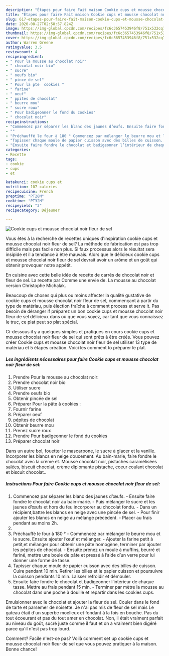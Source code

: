 ```yaml
---
description: "Étapes pour faire Fait maison Cookie cups et mousse chocolat noir fleur de sel"
title: "Étapes pour faire Fait maison Cookie cups et mousse chocolat noir fleur de sel"
slug: 617-etapes-pour-faire-fait-maison-cookie-cups-et-mousse-chocolat-noir-fleur-de-sel
date: 2020-08-27T02:58:57.824Z
image: https://img-global.cpcdn.com/recipes/fc6c3657453946f8/751x532cq70/cookie-cups-et-mousse-chocolat-noir-fleur-de-sel-photo-principale-de-la-recette.jpg
thumbnail: https://img-global.cpcdn.com/recipes/fc6c3657453946f8/751x532cq70/cookie-cups-et-mousse-chocolat-noir-fleur-de-sel-photo-principale-de-la-recette.jpg
cover: https://img-global.cpcdn.com/recipes/fc6c3657453946f8/751x532cq70/cookie-cups-et-mousse-chocolat-noir-fleur-de-sel-photo-principale-de-la-recette.jpg
author: Warren Greene
ratingvalue: 3.5
reviewcount: 4
recipeingredient:
- " Pour la mousse au chocolat noir"
- " chocolat noir bio"
- " sucre"
- " oeufs bio"
- " pince de sel"
- " Pour la pte  cookies "
- " farine"
- " oeuf"
- " ppites de chocolat"
- " beurre mou"
- " sucre roux"
- " Pour badigeonner le fond du cookies"
- " chocolat noir"
recipeinstructions:
- "Commencez par séparer les blanc des jaunes d’œufs. Ensuite faire fondre le chocolat noir au bain-marie.  Puis mélanger le sucre et les jaunes d’œufs et hors du feu incorporer au chocolat fondu. Dans un récipient,battre les blancs en neige avec une pincée de sel. Pour finir ajouter les blancs en neige au mélange précédent. Placer au frais pendant au moins 2h."
- ""
- "Préchauffé le four à 180 ° Commencez par mélanger le beurre mou et le sucre. Ensuite ajouter l’œuf et mélanger. Ajouter la farine petit à petit,et mélanger pour obtenir une pâte homogène, terminer par ajouter les pépites de chocolat. Ensuite prenez un moule à muffins, beurré et fariné, mettre une boule de pâte et pressé à l’aide d’un verre pour lui donner une forme de tasse."
- "Tapisser chaque moule de papier cuisson avec des billes de cuisson. Cuire pendant 10 min. Retirer les billes et le papier cuisson et poursuivre la cuisson pendants 10 min. Laisser refroidir et démouler."
- "Ensuite faire fondre le chocolat et badigeonner l’intérieur de chaque tasse. Mettre au frais pendant 15 min. Terminer par mètre la mousse au chocolat dans une poche à douille et repartir dans les cookies cups."
categories:
- Recette
tags:
- cookie
- cups
- et

katakunci: cookie cups et 
nutrition: 107 calories
recipecuisine: French
preptime: "PT28M"
cooktime: "PT32M"
recipeyield: "3"
recipecategory: Déjeuner

---
```



![Cookie cups et mousse chocolat noir fleur de sel](https://img-global.cpcdn.com/recipes/fc6c3657453946f8/751x532cq70/cookie-cups-et-mousse-chocolat-noir-fleur-de-sel-photo-principale-de-la-recette.jpg)

Vous êtes à la recherche de recettes uniques d'inspiration cookie cups et mousse chocolat noir fleur de sel? La méthode de fabrication est pas trop difficile mais pas facile non plus. Si faux processus alors le résultat sera insipide et il a tendance à être mauvais. Alors que le délicieux cookie cups et mousse chocolat noir fleur de sel devrait avoir un arôme et un goût qui obtenir provoquer notre appétit.

En cuisine avec cette belle idée de recette de carrés de chocolat noir et fleur de sel. La recette par Comme une envie de. La mousse au chocolat version Christophe Michalak.

Beaucoup de choses qui plus ou moins affecter la qualité gustative de cookie cups et mousse chocolat noir fleur de sel, commençant à partir du type de matériau, puis élection fraîche à comment process et serve it. Pas besoin de déranger if préparez un bon cookie cups et mousse chocolat noir fleur de sel délicieux dans où que vous soyez, car tant que vous connaissez le truc, ce plat peut so plat spécial.


Ci-dessous il y a quelques simples et pratiques en cours cookie cups et mousse chocolat noir fleur de sel qui sont prêts à être créés. Vous pouvez créer Cookie cups et mousse chocolat noir fleur de sel utiliser 13 type de matériau et 5 étapes création. Voici les comment to préparer le plat.

<!--inarticleads1-->

##### Les ingrédients nécessaires pour faire Cookie cups et mousse chocolat noir fleur de sel:

1. Prendre  Pour la mousse au chocolat noir:
1. Prendre  chocolat noir bio
1. Utiliser  sucre
1. Prendre  oeufs bio
1. Obtenir  pincée de sel
1. Préparer  Pour la pâte à cookies :
1. Fournir  farine
1. Préparer  oeuf
1.   pépites de chocolat
1. Obtenir  beurre mou
1. Prenez  sucre roux
1. Prendre  Pour badigeonner le fond du cookies
1. Préparer  chocolat noir


Dans un autre bol, fouetter le mascarpone, le sucre à glacer et la vanille. Incorporer les blancs en neige doucement. Au bain-marie, faire fondre le chocolat avec la crème et. Mousse chocolat noir, pistaches caramélisées salées, biscuit chocolat, crème diplomante pistache, coeur coulant chocolat et biscuit chocolat.. 

<!--inarticleads2-->

##### Instructions Pour faire Cookie cups et mousse chocolat noir fleur de sel:

1. Commencez par séparer les blanc des jaunes d’œufs. - Ensuite faire fondre le chocolat noir au bain-marie.  - Puis mélanger le sucre et les jaunes d’œufs et hors du feu incorporer au chocolat fondu. - Dans un récipient,battre les blancs en neige avec une pincée de sel. - Pour finir ajouter les blancs en neige au mélange précédent. - Placer au frais pendant au moins 2h.
1. 
1. Préchauffé le four à 180 ° - Commencez par mélanger le beurre mou et le sucre. Ensuite ajouter l’œuf et mélanger. - Ajouter la farine petit à petit,et mélanger pour obtenir une pâte homogène, terminer par ajouter les pépites de chocolat. - Ensuite prenez un moule à muffins, beurré et fariné, mettre une boule de pâte et pressé à l’aide d’un verre pour lui donner une forme de tasse.
1. Tapisser chaque moule de papier cuisson avec des billes de cuisson. Cuire pendant 10 min. Retirer les billes et le papier cuisson et poursuivre la cuisson pendants 10 min. Laisser refroidir et démouler.
1. Ensuite faire fondre le chocolat et badigeonner l’intérieur de chaque tasse. Mettre au frais pendant 15 min. - Terminer par mètre la mousse au chocolat dans une poche à douille et repartir dans les cookies cups.


Emulsionner avec le chocolat et ajouter la fleur de sel. Couler dans le fond de tarte et parsemer de noisette. Je n&#39;ai pas mis de fleur de sel mais Le gateau était d&#39;un superbe moelleux et fondant à la fois en bouche. Pas du tout écoeurant et pas du tout amer en chocolat. Non, il était vraiment parfait au niveau du goût, sucré juste comme il faut et on a vraiment bien digéré parce qu&#39;il n&#39;est pas trop lourd. 


Comment? Facile n'est-ce pas? Voilà comment set up cookie cups et mousse chocolat noir fleur de sel que vous pouvez pratiquer à la maison. Bonne chance!

